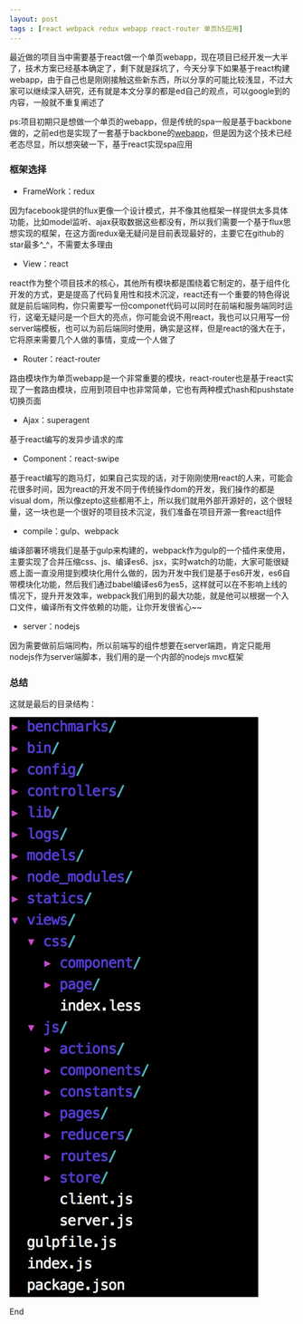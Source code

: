 ```yaml
---
layout: post
tags : [react webpack redux webapp react-router 单页h5应用] 
---
```


最近做的项目当中需要基于react做一个单页webapp，现在项目已经开发一大半了，技术方案已经基本确定了，剩下就是踩坑了，今天分享下如果基于react构建webapp，由于自己也是刚刚接触这些新东西，所以分享的可能比较浅显，不过大家可以继续深入研究，还有就是本文分享的都是ed自己的观点，可以google到的内容，一般就不重复阐述了

ps:项目初期只是想做一个单页的webapp，但是传统的spa一般是基于backbone做的，之前ed也是实现了一套基于backbone的[webapp](http://dushu.baidu.com)，但是因为这个技术已经老态尽显，所以想突破一下，基于react实现spa应用

### 框架选择

* FrameWork：redux

因为facebook提供的flux更像一个设计模式，并不像其他框架一样提供太多具体功能，比如model监听、ajax获取数据这些都没有，所以我们需要一个基于flux思想实现的框架，在这方面redux毫无疑问是目前表现最好的，主要它在github的star最多^_^，不需要太多理由

* View：react

react作为整个项目技术的核心，其他所有模块都是围绕着它制定的，基于组件化开发的方式，更是提高了代码复用性和技术沉淀，react还有一个重要的特色得说就是前后端同构，你只需要写一份componet代码可以同时在前端和服务端同时运行，这毫无疑问是一个巨大的亮点，你可能会说不用react，我也可以只用写一份server端模板，也可以为前后端同时使用，确实是这样，但是react的强大在于，它将原来需要几个人做的事情，变成一个人做了

* Router：react-router

路由模块作为单页webapp是一个非常重要的模块，react-router也是基于react实现了一套路由模块，应用到项目中也非常简单，它也有两种模式hash和pushstate切换页面

* Ajax：superagent

基于react编写的发异步请求的库

* Component：react-swipe

基于react编写的跑马灯，如果自己实现的话，对于刚刚使用react的人来，可能会花很多时间，因为react的开发不同于传统操作dom的开发，我们操作的都是visual dom，所以像zepto这些都用不上，所以我们就用外部开源好的，这个很轻量，这一块也是一个很好的项目技术沉淀，我们准备在项目开源一套react组件

* compile：gulp、webpack

编译部署环境我们是基于gulp来构建的，webpack作为gulp的一个插件来使用，主要实现了合并压缩css、js、编译es6、jsx，实时watch的功能，大家可能很疑惑上面一直没用提到模块化用什么做的，因为开发中我们是基于es6开发，es6自带模块化功能，然后我们通过babel编译es6为es5，这样就可以在不影响上线的情况下，提升开发效率，webpack我们用到的最大功能，就是他可以根据一个入口文件，编译所有文件依赖的功能，让你开发很省心~~

* server：nodejs

因为需要做前后端同构，所以前端写的组件想要在server端跑，肯定只能用nodejs作为server端脚本，我们用的是一个内部的nodejs mvc框架


### 总结

这就是最后的目录结构：

<img src='/assets/articles/2015-08-22/0822.png' />

End
